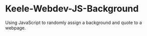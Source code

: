 # Keele-Webdev-JS-Background
Using JavaScript to randomly assign a background and quote to a webpage.
